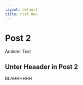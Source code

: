 ```yaml
---
layout: default
title: Post Duo
---
```


# Post 2
Anderer Text
## Unter Heaader in Post 2
BLAHHHHHH
